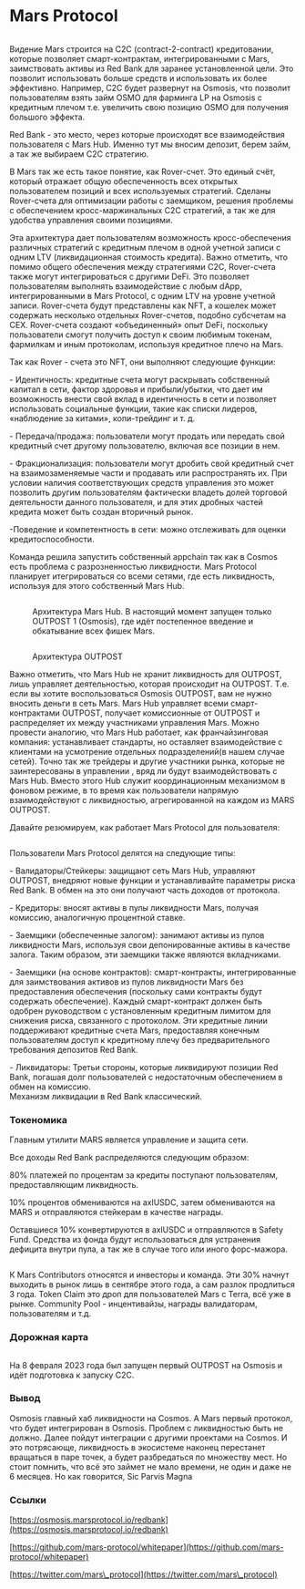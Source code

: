 # Mars Protocol

<figure><img src="../.gitbook/assets/image (1).png" alt=""><figcaption></figcaption></figure>

Видение Mars строится на С2С (contract-2-contract) кредитовании, которые позволяет смарт-контрактам, интегрированными с Mars, заимствовать активы из Red Bank для заранее установленной цели. Это позволит использовать больше средств и использовать их более эффективно. Например, C2C будет развернут на Osmosis, что позволит пользователям взять займ OSMO для фарминга LP на Osmosis с кредитным плечом т.е. увеличить свою позицию OSMO для получения большого эффекта.

Red Bank - это место, через которые происходят все взаимодействия пользователя с Mars Hub. Именно тут мы вносим депозит, берем займ, а так же выбираем C2C стратегию.

В Mars так же есть такое понятие, как Rover-счет. Это единый счёт, который отражает общую обеспеченность всех открытых пользователем позиций и всех используемых стратегий. Сделаны Rover-счета для оптимизации работы с заемщиком, решения проблемы с обеспечением кросс-маржинальных С2С стратегий, а так же для удобства управления своими позициями.

Эта архитектура дает пользователям возможность кросс-обеспечения различных стратегий с кредитным плечом в одной учетной записи с одним LTV (ликвидационная стоимость кредита). Важно отметить, что помимо общего обеспечения между стратегиями C2C, Rover-счета также могут интегрироваться с другими DeFi. Это позволяет пользователям выполнять взаимодействие с любым dApp, интегрированными в Mars Protocol, с одним LTV на уровне учетной записи. Rover-счета будут представлены как NFT, а кошелек может содержать несколько отдельных Rover-счетов, подобно субсчетам на CEX. Rover-счета создают «объединенный» опыт DeFi, поскольку пользователи смогут получить доступ к своим любимым токенам, фармилкам и иным протоколам, используя кредитное плечо на Mars.

Так как Rover - счета это NFT, они выполняют следующие функции:

\- Идентичность: кредитные счета могут раскрывать собственный капитал в сети, фактор здоровья и прибыли/убытки, что дает им возможность внести свой вклад в идентичность в сети и позволяет использовать социальные функции, такие как списки лидеров, «наблюдение за китами», копи-трейдинг и т. д.

\- Передача/продажа: пользователи могут продать или передать свой кредитный счет другому пользователю, включая все позиции в нем.

\- Фракционализация: пользователи могут дробить свой кредитный счет на взаимозаменяемые части и продавать или распространять их. При условии наличия соответствующих средств управления это может позволить другим пользователям фактически владеть долей торговой деятельности данного пользователя, и для этих дробных частей кредита может быть создан вторичный рынок.

\-Поведение и компетентность в сети: можно отслеживать для оценки кредитоспособности.

Команда решила запустить собственный appchain так как в Cosmos есть проблема с разрозненностью ликвидности. Mars Protocol планирует итегрироваться со всеми сетями, где есть ликвидность, используя для этого собственный Mars Hub.

<figure><img src="../.gitbook/assets/image (3) (6).png" alt=""><figcaption><p>Архитектура Mars Hub. В настоящий момент запущен только OUTPOST 1 (Osmosis), где идёт постепенное введение и обкатывание всех фишек Mars.</p></figcaption></figure>

<figure><img src="../.gitbook/assets/image (8).png" alt=""><figcaption><p>Архитектура OUTPOST</p></figcaption></figure>

Важно отметить, что Mars Hub не хранит ликвидность для OUTPOST, лишь управляет деятельностью, которая происходит на OUTPOST. Т.е. если вы хотите воспользоваться Osmosis OUTPOST, вам не нужно вносить деньги в сеть Mars. Mars Hub управляет всеми смарт-контрактами OUTPOST, получает комиссионные от OUTPOST и распределяет их между участниками управления Mars. Можно провести аналогию, что Mars Hub работает, как франчайзинговая компания: устанавливает стандарты, но оставляет взаимодействие с клиентами на усмотрение отдельных подразделений(в нашем случае сетей). Точно так же трейдеры и другие участники рынка, которые не заинтересованы в управлении , вряд ли будут взаимодействовать с Mars Hub. Вместо этого Hub служит координационным механизмом в фоновом режиме, в то время как пользователи напрямую взаимодействуют с ликвидностью, агрегированной на каждом из MARS OUTPOST.

Давайте резюмируем, как работает Mars Protocol для пользователя:

<figure><img src="../.gitbook/assets/image (1) (6).png" alt=""><figcaption></figcaption></figure>

Пользователи Mars Protocol делятся на следующие типы:

\- Валидаторы/Стейкеры: защищают сеть Mars Hub, управляют OUTPOST, внедряют новые функции и устанавливайте параметры риска Red Bank. В обмен на это они получают часть доходов от протокола.

\- Кредиторы: вносят активы в пулы ликвидности Mars, получая комиссию, аналогичную процентной ставке.

\- Заемщики (обеспеченные залогом): занимают активы из пулов ликвидности Mars, используя свои депонированные активы в качестве залога. Таким образом, эти заемщики также являются вкладчиками.

\- Заемщики (на основе контрактов): смарт-контракты, интегрированные для заимствования активов из пулов ликвидности Mars без предоставления обеспечения (поскольку сами контракты будут содержать обеспечение). Каждый смарт-контракт должен быть одобрен руководством с установленным кредитным лимитом для снижения риска, связанного с протоколом. Эти кредитные линии поддерживают кредитные счета Mars, предоставляя конечным пользователям доступ к кредитному плечу без предварительного требования депозитов Red Bank.

\- Ликвидаторы: Третьи стороны, которые ликвидируют позиции Red Bank, погашая долг пользователей с недостаточным обеспечением в обмен на комиссию.\
Механизм ликвидации в Red Bank классический.

### **Токеномика** <a href="#fdle" id="fdle"></a>

Главным утилити MARS является управление и защита сети.

Все доходы Red Bank распределяются следующим образом:

80% платежей по процентам за кредиты поступают пользователям, предоставляющим ликвидность.

10% процентов обмениваются на axlUSDC, затем обмениваются на MARS и отправляются стейкерам в качестве награды.

Оставшиеся 10% конвертируются в axlUSDC и отправляются в Safety Fund. Средства из фонда будут использоваться для устранения дефицита внутри пула, а так же в случае того или иного форс-мажора.

<figure><img src="../.gitbook/assets/image (23).png" alt=""><figcaption></figcaption></figure>

К Mars Contributors относятся и инвесторы и команда. Эти 30% начнут выходить в рынок лишь в сентябре этого года, а сам разлок продлиться 3 года. Token Claim это дроп для пользователей Mars с Terra, всё уже в рынке. Community Pool - инцентивайзы, награды валидаторам, пользователям и т.д.

### Дорожная карта <a href="#z5et" id="z5et"></a>

<figure><img src="../.gitbook/assets/image.png" alt=""><figcaption></figcaption></figure>

На 8 февраля 2023 года был запущен первый OUTPOST на Osmosis и идёт подготовка к запуску C2C.

### Вывод <a href="#qdhs" id="qdhs"></a>

Osmosis главный хаб ликвидности на Cosmos. А Mars первый протокол, что будет интегрирован в Osmosis. Проблем с ликвидностью быть не должно. Далее пойдут интеграции с другими проектами на Cosmos. И это потрясающе, ликвидность в экосистеме наконец перестанет вращаться в паре точек, а будет разбредаться по множеству мест. Но стоит помнить, что всё это займет не мало времени, не один и даже не 6 месяцев. Но как говорится, Sic Parvis Magna

### Ссылки <a href="#r5ev" id="r5ev"></a>

[https://osmosis.marsprotocol.io/redbank](https://osmosis.marsprotocol.io/redbank)

[https://github.com/mars-protocol/whitepaper](https://github.com/mars-protocol/whitepaper)

[https://twitter.com/mars\_protocol](https://twitter.com/mars\_protocol)

